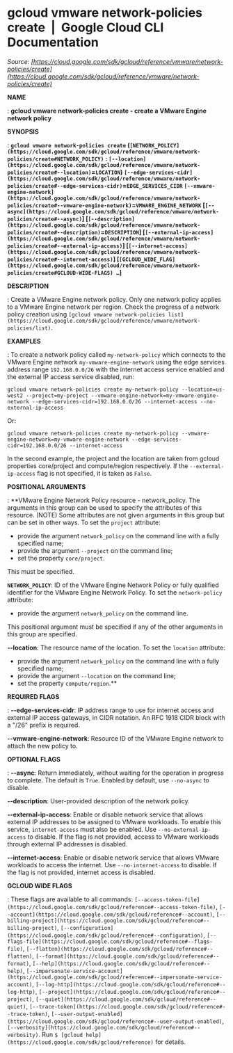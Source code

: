 # gcloud vmware network-policies create  |  Google Cloud CLI Documentation

*Source: [https://cloud.google.com/sdk/gcloud/reference/vmware/network-policies/create](https://cloud.google.com/sdk/gcloud/reference/vmware/network-policies/create)*

**NAME**

: **gcloud vmware network-policies create - create a VMware Engine network policy**

**SYNOPSIS**

: **`gcloud vmware network-policies create` (`[NETWORK_POLICY](https://cloud.google.com/sdk/gcloud/reference/vmware/network-policies/create#NETWORK_POLICY)` : `[--location](https://cloud.google.com/sdk/gcloud/reference/vmware/network-policies/create#--location)`=`LOCATION`) `[--edge-services-cidr](https://cloud.google.com/sdk/gcloud/reference/vmware/network-policies/create#--edge-services-cidr)`=`EDGE_SERVICES_CIDR` `[--vmware-engine-network](https://cloud.google.com/sdk/gcloud/reference/vmware/network-policies/create#--vmware-engine-network)`=`VMWARE_ENGINE_NETWORK` [`[--async](https://cloud.google.com/sdk/gcloud/reference/vmware/network-policies/create#--async)`] [`[--description](https://cloud.google.com/sdk/gcloud/reference/vmware/network-policies/create#--description)`=`DESCRIPTION`] [`[--external-ip-access](https://cloud.google.com/sdk/gcloud/reference/vmware/network-policies/create#--external-ip-access)`] [`[--internet-access](https://cloud.google.com/sdk/gcloud/reference/vmware/network-policies/create#--internet-access)`] [`[GCLOUD_WIDE_FLAG](https://cloud.google.com/sdk/gcloud/reference/vmware/network-policies/create#GCLOUD-WIDE-FLAGS) …`]**

**DESCRIPTION**

: Create a VMware Engine network policy. Only one network policy applies to a
VMware Engine network per region. Check the progress of a network policy
creation using `[gcloud vmware
network-policies list](https://cloud.google.com/sdk/gcloud/reference/vmware/network-policies/list)`.

**EXAMPLES**

: To create a network policy called `my-network-policy` which connects
to the VMware Engine network `my-vmware-engine-network` using the
edge services address range `192.168.0.0/26` with the internet access
service enabled and the external IP access service disabled, run:

```
gcloud vmware network-policies create my-network-policy --location=us-west2 --project=my-project --vmware-engine-network=my-vmware-engine-network --edge-services-cidr=192.168.0.0/26 --internet-access --no-external-ip-access
```

Or:

```
gcloud vmware network-policies create my-network-policy --vmware-engine-network=my-vmware-engine-network --edge-services-cidr=192.168.0.0/26 --internet-access
```

In the second example, the project and the location are taken from gcloud
properties core/project and compute/region respectively. If the
`--external-ip-access` flag is not specified, it is taken as
`False`.

**POSITIONAL ARGUMENTS**

: **VMware Engine Network Policy resource - network_policy. The arguments in this
group can be used to specify the attributes of this resource. (NOTE) Some
attributes are not given arguments in this group but can be set in other ways.
To set the `project` attribute:

- provide the argument `network_policy` on the command line with a
fully specified name;
- provide the argument `--project` on the command line;
- set the property `core/project`.

This must be specified.

**`NETWORK_POLICY`**:
ID of the VMware Engine Network Policy or fully qualified identifier for the
VMware Engine Network Policy.
To set the `network-policy` attribute:

- provide the argument `network_policy` on the command line.

This positional argument must be specified if any of the other arguments in this
group are specified.

**--location**:
The resource name of the location.
To set the `location` attribute:

- provide the argument `network_policy` on the command line with a
fully specified name;
- provide the argument `--location` on the command line;
- set the property `compute/region`.**

**REQUIRED FLAGS**

: **--edge-services-cidr**:
IP address range to use for internet access and external IP access gateways, in
CIDR notation. An RFC 1918 CIDR block with a "/26" prefix is required.

**--vmware-engine-network**:
Resource ID of the VMware Engine network to attach the new policy to.

**OPTIONAL FLAGS**

: **--async**:
Return immediately, without waiting for the operation in progress to complete.
The default is `True`. Enabled by default, use
`--no-async` to disable.

**--description**:
User-provided description of the network policy.

**--external-ip-access**:
Enable or disable network service that allows external IP addresses to be
assigned to VMware workloads. To enable this service,
`internet-access` must also be enabled. Use
`--no-external-ip-access` to disable. If the flag is not provided,
access to VMware workloads through external IP addresses is disabled.

**--internet-access**:
Enable or disable network service that allows VMware workloads to access the
internet. Use `--no-internet-access` to disable. If the flag is not
provided, internet access is disabled.

**GCLOUD WIDE FLAGS**

: These flags are available to all commands: `[--access-token-file](https://cloud.google.com/sdk/gcloud/reference#--access-token-file)`,
`[--account](https://cloud.google.com/sdk/gcloud/reference#--account)`, `[--billing-project](https://cloud.google.com/sdk/gcloud/reference#--billing-project)`,
`[--configuration](https://cloud.google.com/sdk/gcloud/reference#--configuration)`,
`[--flags-file](https://cloud.google.com/sdk/gcloud/reference#--flags-file)`,
`[--flatten](https://cloud.google.com/sdk/gcloud/reference#--flatten)`, `[--format](https://cloud.google.com/sdk/gcloud/reference#--format)`, `[--help](https://cloud.google.com/sdk/gcloud/reference#--help)`, `[--impersonate-service-account](https://cloud.google.com/sdk/gcloud/reference#--impersonate-service-account)`,
`[--log-http](https://cloud.google.com/sdk/gcloud/reference#--log-http)`,
`[--project](https://cloud.google.com/sdk/gcloud/reference#--project)`, `[--quiet](https://cloud.google.com/sdk/gcloud/reference#--quiet)`, `[--trace-token](https://cloud.google.com/sdk/gcloud/reference#--trace-token)`, `[--user-output-enabled](https://cloud.google.com/sdk/gcloud/reference#--user-output-enabled)`,
`[--verbosity](https://cloud.google.com/sdk/gcloud/reference#--verbosity)`.
Run `$ [gcloud help](https://cloud.google.com/sdk/gcloud/reference)` for details.